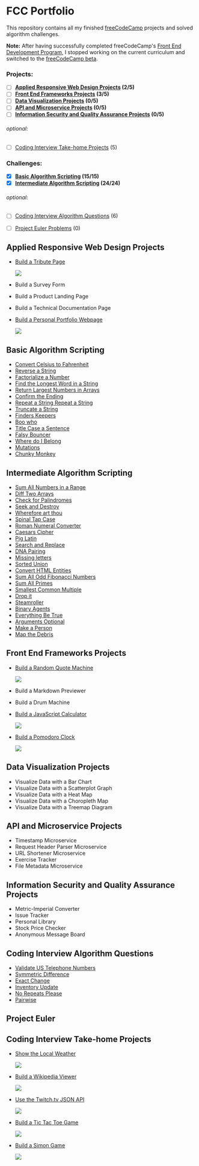 # FCC Portfolio

This repository contains all my finished [freeCodeCamp](https://www.freecodecamp.org) projects and solved algorithm challenges.

**Note:** After having successfully completed freeCodeCamp's [Front End Development Program](https://www.freecodecamp.org/bomholtm/front-end-certification), I stopped working on the current curriculum and switched to the [freeCodeCamp beta](https://beta.freecodecamp.org).

### Projects:

- [ ] **[Applied Responsive Web Design Projects](https://github.com/bomholtm/fcc-portfolio#applied-responsive-web-design-projects) (2/5)**
- [ ] **[Front End Frameworks Projects](https://github.com/bomholtm/fcc-portfolio#front-end-frameworks-projects) (3/5)**
- [ ] **[Data Visualization Projects](https://github.com/bomholtm/fcc-portfolio#data-visualization-projects) (0/5)**
- [ ] **[API and Microservice Projects](https://github.com/bomholtm/fcc-portfolio#api-and-microservice-projects) (0/5)**
- [ ] **[Information Security and Quality Assurance Projects](https://github.com/bomholtm/fcc-portfolio#information-security-and-quality-assurance-projects) (0/5)**

###### optional:

- [ ] [Coding Interview Take-home Projects](https://github.com/bomholtm/fcc-portfolio#coding-interview-take-home-projects) (5)

### Challenges:

- [x] **[Basic Algorithm Scripting](https://github.com/bomholtm/fcc-portfolio#basic-algorithm-scripting) (15/15)**
- [x] **[Intermediate Algorithm Scripting](https://github.com/bomholtm/fcc-portfolio#intermediate-algorithm-scripting) (24/24)**

###### optional:

- [ ] [Coding Interview Algorithm Questions](https://github.com/bomholtm/fcc-portfolio#coding-interview-algorithm-questions) (6)
- [ ] [Project Euler Problems](https://github.com/bomholtm/fcc-portfolio#project-euler-problems) (0)


## Applied Responsive Web Design Projects

* [Build a Tribute Page](https://michaelbomholt.com/fcc-portfolio/applied_responsive_web_design_projects/tribute_page)

  [![](_assets/README/tribute_page.png)](https://michaelbomholt.com/fcc-portfolio/applied_responsive_web_design_projects/tribute_page)

* Build a Survey Form

* Build a Product Landing Page

* Build a Technical Documentation Page

* [Build a Personal Portfolio Webpage](https://michaelbomholt.com/fcc-portfolio/applied_responsive_web_design_projects/personal_portfolio)

  [![](_assets/README/personal_portfolio.png)](https://michaelbomholt.com/fcc-portfolio/applied_responsive_web_design_projects/personal_portfolio)


## Basic Algorithm Scripting

* [Convert Celsius to Fahrenheit](https://github.com/bomholtm/fcc-portfolio/tree/master/basic_algorithm_scripting/01_convert_celsius_to_fahrenheit.js)
* [Reverse a String](https://github.com/bomholtm/fcc-portfolio/tree/master/basic_algorithm_scripting/02_reverse_a_string.js)
* [Factorialize a Number](https://github.com/bomholtm/fcc-portfolio/tree/master/basic_algorithm_scripting/03_factorialize_a_number.js)
* [Find the Longest Word in a String](https://github.com/bomholtm/fcc-portfolio/tree/master/basic_algorithm_scripting/04_find_the_longest_word_in_a_string.js)
* [Return Largest Numbers in Arrays](https://github.com/bomholtm/fcc-portfolio/tree/master/basic_algorithm_scripting/05_return_largest_numbers_in_arrays.js)
* [Confirm the Ending](https://github.com/bomholtm/fcc-portfolio/tree/master/basic_algorithm_scripting/06_confirm_the_ending.js)
* [Repeat a String Repeat a String](https://github.com/bomholtm/fcc-portfolio/tree/master/basic_algorithm_scripting/07_repeat_a_string_repeat_a_string.js)
* [Truncate a String](https://github.com/bomholtm/fcc-portfolio/tree/master/basic_algorithm_scripting/08_truncate_a_string.js)
* [Finders Keepers](https://github.com/bomholtm/fcc-portfolio/tree/master/basic_algorithm_scripting/09_finders_keepers.js)
* [Boo who](https://github.com/bomholtm/fcc-portfolio/tree/master/basic_algorithm_scripting/10_boo_who.js)
* [Title Case a Sentence](https://github.com/bomholtm/fcc-portfolio/tree/master/basic_algorithm_scripting/11_title_case_a_sentence.js)
* [Falsy Bouncer](https://github.com/bomholtm/fcc-portfolio/tree/master/basic_algorithm_scripting/12_falsy_bouncer.js)
* [Where do I Belong](https://github.com/bomholtm/fcc-portfolio/tree/master/basic_algorithm_scripting/13_where_do_i_belong.js)
* [Mutations](https://github.com/bomholtm/fcc-portfolio/tree/master/basic_algorithm_scripting/14_mutations.js)
* [Chunky Monkey](https://github.com/bomholtm/fcc-portfolio/tree/master/basic_algorithm_scripting/15_chunky_monkey.js)


## Intermediate Algorithm Scripting

* [Sum All Numbers in a Range](https://github.com/bomholtm/fcc-portfolio/tree/master/intermediate_algorithm_scripting/01_sum_all_numbers_in_a_range.js)
* [Diff Two Arrays](https://github.com/bomholtm/fcc-portfolio/tree/master/intermediate_algorithm_scripting/02_diff_two_arrays.js)
* [Check for Palindromes](https://github.com/bomholtm/fcc-portfolio/tree/master/intermediate_algorithm_scripting/03_check_for_palindromes.js)
* [Seek and Destroy](https://github.com/bomholtm/fcc-portfolio/tree/master/intermediate_algorithm_scripting/04_seek_and_destroy.js)
* [Wherefore art thou](https://github.com/bomholtm/fcc-portfolio/tree/master/intermediate_algorithm_scripting/05_wherefore_art_thou.js)
* [Spinal Tap Case](https://github.com/bomholtm/fcc-portfolio/tree/master/intermediate_algorithm_scripting/06_spinal_tap_case.js)
* [Roman Numeral Converter](https://github.com/bomholtm/fcc-portfolio/tree/master/intermediate_algorithm_scripting/07_roman_numeral_converter.js)
* [Caesars Cipher](https://github.com/bomholtm/fcc-portfolio/tree/master/intermediate_algorithm_scripting/08_caesars_cipher.js)
* [Pig Latin](https://github.com/bomholtm/fcc-portfolio/tree/master/intermediate_algorithm_scripting/09_pig_latin.js)
* [Search and Replace](https://github.com/bomholtm/fcc-portfolio/tree/master/intermediate_algorithm_scripting/10_search_and_replace.js)
* [DNA Pairing](https://github.com/bomholtm/fcc-portfolio/tree/master/intermediate_algorithm_scripting/11_dna_pairing.js)
* [Missing letters](https://github.com/bomholtm/fcc-portfolio/tree/master/intermediate_algorithm_scripting/12_missing_letters.js)
* [Sorted Union](https://github.com/bomholtm/fcc-portfolio/tree/master/intermediate_algorithm_scripting/13_sorted_union.js)
* [Convert HTML Entities](https://github.com/bomholtm/fcc-portfolio/tree/master/intermediate_algorithm_scripting/14_convert_html_entities.js)
* [Sum All Odd Fibonacci Numbers](https://github.com/bomholtm/fcc-portfolio/tree/master/intermediate_algorithm_scripting/15_sum_all_odd_fibonacci_numbers.js)
* [Sum All Primes](https://github.com/bomholtm/fcc-portfolio/tree/master/intermediate_algorithm_scripting/16_sum_all_primes.js)
* [Smallest Common Multiple](https://github.com/bomholtm/fcc-portfolio/tree/master/intermediate_algorithm_scripting/17_smallest_common_multiple.js)
* [Drop it](https://github.com/bomholtm/fcc-portfolio/tree/master/intermediate_algorithm_scripting/18_drop_it.js)
* [Steamroller](https://github.com/bomholtm/fcc-portfolio/tree/master/intermediate_algorithm_scripting/19_steamroller.js)
* [Binary Agents](https://github.com/bomholtm/fcc-portfolio/tree/master/intermediate_algorithm_scripting/20_binary_agents.js)
* [Everything Be True](https://github.com/bomholtm/fcc-portfolio/tree/master/intermediate_algorithm_scripting/21_everything_be_true.js)
* [Arguments Optional](https://github.com/bomholtm/fcc-portfolio/tree/master/intermediate_algorithm_scripting/22_arguments_optional.js)
* [Make a Person](https://github.com/bomholtm/fcc-portfolio/tree/master/intermediate_algorithm_scripting/23_make_a_person.js)
* [Map the Debris](https://github.com/bomholtm/fcc-portfolio/tree/master/intermediate_algorithm_scripting/24_map_the_debris.js)


## Front End Frameworks Projects

* [Build a Random Quote Machine](https://michaelbomholt.com/fcc-portfolio/front_end_frameworks_projects/random_quote_machine)

  [![](_assets/README/random_quote_machine.png)](https://michaelbomholt.com/fcc-portfolio/front_end_frameworks_projects/random_quote_machine)

* Build a Markdown Previewer

* Build a Drum Machine

* [Build a JavaScript Calculator](https://michaelbomholt.com/fcc-portfolio/front_end_frameworks_projects/js_calculator)

  [![](_assets/README/js_calculator.png)](https://michaelbomholt.com/fcc-portfolio/front_end_frameworks_projects/js_calculator)

* [Build a Pomodoro Clock](https://michaelbomholt.com/fcc-portfolio/front_end_frameworks_projects/pomodoro_clock)

  [![](_assets/README/pomodoro_clock.png)](https://michaelbomholt.com/fcc-portfolio/front_end_frameworks_projects/pomodoro_clock)


## Data Visualization Projects

* Visualize Data with a Bar Chart
* Visualize Data with a Scatterplot Graph
* Visualize Data with a Heat Map
* Visualize Data with a Choropleth Map
* Visualize Data with a Treemap Diagram


## API and Microservice Projects

* Timestamp Microservice
* Request Header Parser Microservice
* URL Shortener Microservice
* Exercise Tracker
* File Metadata Microservice


## Information Security and Quality Assurance Projects

* Metric-Imperial Converter
* Issue Tracker
* Personal Library
* Stock Price Checker
* Anonymous Message Board


## Coding Interview Algorithm Questions

* [Validate US Telephone Numbers](https://github.com/bomholtm/fcc-portfolio/tree/master/coding_interview_algorithm_questions/01_validate_us_telephone_numbers.js)
* [Symmetric Difference](https://github.com/bomholtm/fcc-portfolio/tree/master/coding_interview_algorithm_questions/02_symmetric_difference.js)
* [Exact Change](https://github.com/bomholtm/fcc-portfolio/tree/master/coding_interview_algorithm_questions/03_exact_change.js)
* [Inventory Update](https://github.com/bomholtm/fcc-portfolio/tree/master/coding_interview_algorithm_questions/04_inventory_update.js)
* [No Repeats Please](https://github.com/bomholtm/fcc-portfolio/tree/master/coding_interview_algorithm_questions/05_no_repeats_please.js)
* [Pairwise](https://github.com/bomholtm/fcc-portfolio/tree/master/coding_interview_algorithm_questions/06_pairwise.js)


## Project Euler


## Coding Interview Take-home Projects

* [Show the Local Weather](https://michaelbomholt.com/fcc-portfolio/coding_interview_takehome_projects/local_weather)

  [![](_assets/README/local_weather.png)](https://michaelbomholt.com/fcc-portfolio/coding_interview_takehome_projects/local_weather)

* [Build a Wikipedia Viewer](https://michaelbomholt.com/fcc-portfolio/coding_interview_takehome_projects/wikipedia_viewer)

  [![](_assets/README/wikipedia_viewer.png)](https://michaelbomholt.com/fcc-portfolio/coding_interview_takehome_projects/wikipedia_viewer)

* [Use the Twitch.tv JSON API](https://michaelbomholt.com/fcc-portfolio/coding_interview_takehome_projects/twitch_status)

  [![](_assets/README/twitch_status.png)](https://michaelbomholt.com/fcc-portfolio/coding_interview_takehome_projects/twitch_status)

* [Build a Tic Tac Toe Game](https://michaelbomholt.com/fcc-portfolio/coding_interview_takehome_projects/tic_tac_toe)

  [![](_assets/README/tic_tac_toe.png)](https://michaelbomholt.com/fcc-portfolio/coding_interview_takehome_projects/tic_tac_toe)

* [Build a Simon Game](https://michaelbomholt.com/fcc-portfolio/coding_interview_takehome_projects/simon_game)

  [![](_assets/README/simon_game.png)](https://michaelbomholt.com/fcc-portfolio/coding_interview_takehome_projects/simon_game)

